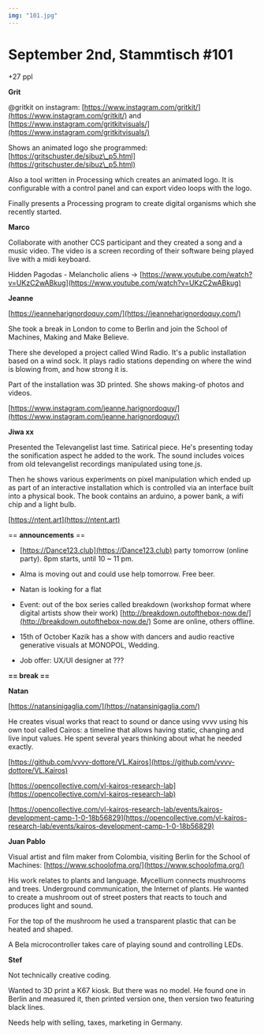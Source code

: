 ```yaml
---
img: "101.jpg"
---
```


# **September 2nd, Stammtisch #101**

+27 ppl



**Grit**

@gritkit on instagram: [https://www.instagram.com/gritkit/](https://www.instagram.com/gritkit/) and [https://www.instagram.com/gritkitvisuals/](https://www.instagram.com/gritkitvisuals/)

Shows an animated logo she programmed: [https://gritschuster.de/sibuz\_p5.html](https://gritschuster.de/sibuz\_p5.html)

Also a tool written in Processing which creates an animated logo. It is configurable with a control panel and can export video loops with the logo.

Finally presents a Processing program to create digital organisms which she recently started.



**Marco**

Collaborate with another CCS participant and they created a song and a music video. The video is a screen recording of their software being played live with a midi keyboard. 

Hidden Pagodas - Melancholic aliens -> [https://www.youtube.com/watch?v=UKzC2wABkug](https://www.youtube.com/watch?v=UKzC2wABkug)



**Jeanne**

[https://jeanneharignordoquy.com/](https://jeanneharignordoquy.com/)

She took a break in London to come to Berlin and join the School of Machines, Making and Make Believe.

There she developed a project called Wind Radio. It's a public installation based on a wind sock. It plays radio stations depending on where the wind is blowing from, and how strong it is.

Part of the installation was 3D printed. She shows making-of photos and videos.

[https://www.instagram.com/jeanne.harignordoquy/](https://www.instagram.com/jeanne.harignordoquy/)



**Jiwa xx**

Presented the Televangelist last time. Satirical piece. He's presenting today the sonification aspect he added to the work. The sound includes voices from old televangelist recordings manipulated using tone.js.

Then he shows various experiments on pixel manipulation which ended up as part of an interactive installation which is controlled via an interface built into a physical book. The book contains an arduino, a power bank, a wifi chip and a light bulb.



[https://ntent.art](https://ntent.art)



== **announcements** == 



- [https://Dance123.club](https://Dance123.club) party tomorrow (online party). 8pm starts, until 10 ~ 11 pm.

- Alma is moving out and could use help tomorrow. Free beer.

- Natan is looking for a flat

- Event: out of the box series called breakdown (workshop format where digital artists show their work) [http://breakdown.outofthebox-now.de/](http://breakdown.outofthebox-now.de/) Some are online, others offline.

- 15th of October Kazik has a show with dancers and audio reactive generative visuals at MONOPOL, Wedding.

- Job offer: UX/UI designer at ???



**== break ==**



**Natan**

[https://natansinigaglia.com/](https://natansinigaglia.com/)

He creates visual works that react to sound or dance using vvvv using his own tool called Cairos: a timeline that allows having static, changing and live input values. He spent several years thinking about what he needed exactly.

[https://github.com/vvvv-dottore/VL.Kairos](https://github.com/vvvv-dottore/VL.Kairos)

[https://opencollective.com/vl-kairos-research-lab](https://opencollective.com/vl-kairos-research-lab)

[https://opencollective.com/vl-kairos-research-lab/events/kairos-development-camp-1-0-18b56829](https://opencollective.com/vl-kairos-research-lab/events/kairos-development-camp-1-0-18b56829)



**Juan Pablo**

Visual artist and film maker from Colombia, visiting Berlin for the School of Machines: [https://www.schoolofma.org/](https://www.schoolofma.org/)

His work relates to plants and language. Mycellium connects mushrooms and trees. Underground communication, the Internet of plants. He wanted to create a mushroom out of street posters that reacts to touch and produces light and sound.

For the top of the mushroom he used a transparent plastic that can be heated and shaped.

A Bela microcontroller takes care of playing sound and controlling LEDs.



**Stef**

Not technically creative coding.

Wanted to 3D print a K67 kiosk. But there was no model. He found one in Berlin and measured it, then printed version one, then version two featuring black lines.

Needs help with selling, taxes, marketing in Germany.

